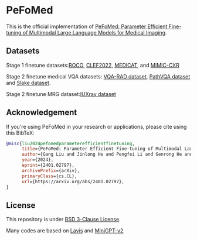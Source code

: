 # PeFoMed
This is the official implementation of [PeFoMed: Parameter Efficient Fine-tuning of Multimodal Large Language Models for Medical Imaging](https://arxiv.org/abs/2401.02797).

## Datasets
Stage 1 finetune datasets:[ROCO](https://link.springer.com/chapter/10.1007/978-3-030-01364-6_20), [CLEF2022](https://ceur-ws.org/Vol-3180/paper-95.pdf), [MEDICAT](https://arxiv.org/abs/2010.06000), and [MIMIC-CXR](https://arxiv.org/abs/1901.07042)

Stage 2 finetune medical VQA datasets: [VQA-RAD dataset](https://www.nature.com/articles/sdata2018251#data-citations), [PathVQA dataset](https://arxiv.org/abs/2003.10286) and [Slake dataset](https://arxiv.org/abs/2102.09542).

Stage 2 finetune MRG dataset:[IUXray dataset](https://pubmed.ncbi.nlm.nih.gov/26133894/)

## Acknowledgement
If you're using PeFoMed in your research or applications, please cite using this BibTeX:
```bibtex
@misc{liu2024pefomedparameterefficientfinetuning,
      title={PeFoMed: Parameter Efficient Fine-tuning of Multimodal Large Language Models for Medical Imaging}, 
      author={Gang Liu and Jinlong He and Pengfei Li and Genrong He and Zhaolin Chen and Shenjun Zhong},
      year={2024},
      eprint={2401.02797},
      archivePrefix={arXiv},
      primaryClass={cs.CL},
      url={https://arxiv.org/abs/2401.02797}, 
}
```
## License
This repository is under [BSD 3-Clause License](LICENSE.md).

Many codes are based on [Lavis](https://github.com/salesforce/LAVIS) and [MiniGPT-v2](https://github.com/Vision-CAIR/MiniGPT-4)
